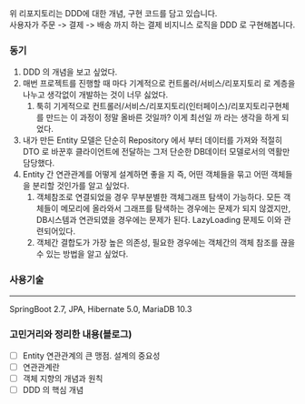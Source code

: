 위 리포지토리는 DDD에 대한 개념, 구현 코드를 담고 있습니다.
<br>
사용자가 주문 -> 결제 -> 배송 까지 하는 결제 비지니스 로직을 DDD 로 구현해봅니다.

### 동기
1. DDD 의 개념을 보고 싶었다. 
2. 매번 프로젝트를 진행할 때 마다 기계적으로 컨트롤러/서비스/리포지토리 로 계층을 나누고 생각없이 개발하는 것이 너무 싫었다. 
   1. 툭히 기게적으로 컨트롤러/서비스/리포지토리(인터페이스)/리포지토리구현체 를 만드는 이 과정이 정말 올바른 것일까? 이게 최선일 까 라는 생각을 하게 되었다.
3. 내가 만든 Entity 모델은 단순히 Repository 에서 부터 데이터를 가져와 적절히 DTO 로 바꾼후 클라이언트에 전달하는 그저 단순한 DB데이터 모델로서의 역활만 담당했다. 
4. Entity 간 연관관계를 어떻게 설계하면 좋을 지 즉, 어떤 객체들을 묶고 어떤 객체들을 분리할 것인가를 알고 싶었다.
   1. 객체참조로 연결되었을 경우 무부분별한 객체그래프 탐색이 가능하다. 모든 객체들이 메모리에 올라와서 그래프를 탐색하는 경우에는 문제가 되지 않겠지만, DB시스템과 연관되였을 경우에는 문제가 된다. LazyLoading 문제도 이와 관련되어있다.
   2. 객체간 결합도가 가장 높은 의존성, 필요한 경우에는 객체간의 객체 참조를 끊을 수 있는 방법을 알고 싶었다.
### 사용기술

---
SpringBoot 2.7, JPA, Hibernate 5.0, MariaDB 10.3


### 고민거리와 정리한 내용(블로그)
* [ ] Entity 연관관계의 큰 맹점. 설계의 중요성
* [ ] 연관관계란
* [ ] 객체 지향의 개념과 원칙
* [ ] DDD 의 핵심 개념